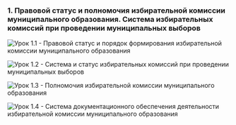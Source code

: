 ### 1. Правовой статус и полномочия избирательной комиссии муниципального образования. Система избирательных комиссий при проведении муниципальных выборов 

![ [Урок 1.1 - Правовой статус и порядок формирования избирательной комиссии муниципального образования ](#lesson-2.01.1) ](./2.01.1.png)

![ [Урок 1.2 - Система и статус избирательных комиссий при проведении муниципальных выборов ](#lesson-2.01.2) ](./2.01.2.png)

![ [Урок 1.3 - Полномочия избирательной комиссии муниципального образования ](#lesson-2.01.3) ](./2.01.3.png)

![ [Урок 1.4 - Система документационного обеспечения деятельности избирательной комиссии муниципального образования ](#lesson-2.01.4) ](./2.01.4.png)
